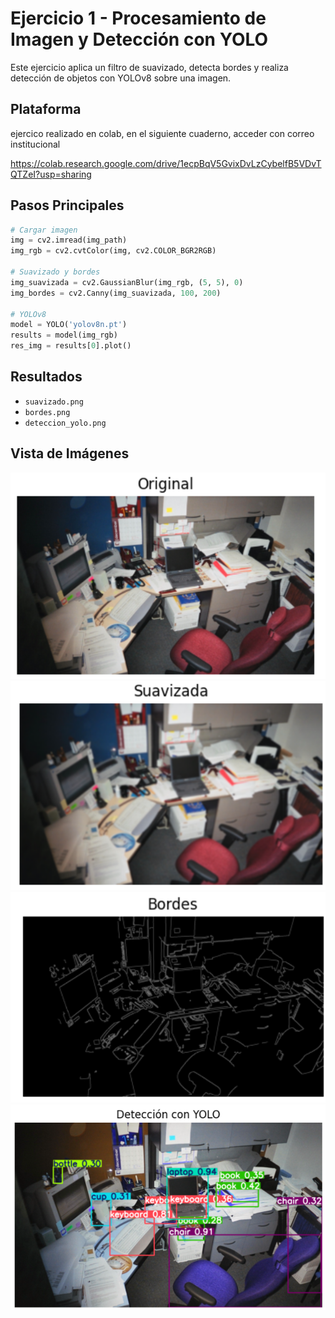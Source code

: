 # Ejercicio 1 - Procesamiento de Imagen y Detección con YOLO

Este ejercicio aplica un filtro de suavizado, detecta bordes y realiza detección de objetos con YOLOv8 sobre una imagen.

## Plataforma
ejercico realizado en colab, en el siguiente cuaderno, acceder con correo institucional

https://colab.research.google.com/drive/1ecpBqV5GvixDvLzCybelfB5VDvTQTZeI?usp=sharing
## Pasos Principales

```python
# Cargar imagen
img = cv2.imread(img_path)
img_rgb = cv2.cvtColor(img, cv2.COLOR_BGR2RGB)

# Suavizado y bordes
img_suavizada = cv2.GaussianBlur(img_rgb, (5, 5), 0)
img_bordes = cv2.Canny(img_suavizada, 100, 200)

# YOLOv8
model = YOLO('yolov8n.pt')
results = model(img_rgb)
res_img = results[0].plot()
```

## Resultados

- `suavizado.png`
- `bordes.png`
- `deteccion_yolo.png`

## Vista de Imágenes

![alt text](resultados/image.png)
![alt text](resultados/image-12.png)
![alt text](resultados/image-1.png)
![alt text](resultados/image-2.png)

